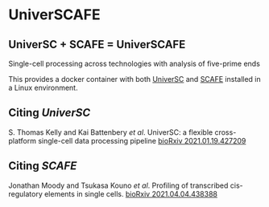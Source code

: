 # UniverSCAFE

UniverSC + SCAFE = UniverSCAFE
-----------------------------

Single-cell processing across technologies with analysis of five-prime ends

This provides a docker container with both [UniverSC](https://github.com/minoda-lab/universc) and [SCAFE](https://github.com/chung-lab/SCAFE) installed in a Linux environment.

## Citing *UniverSC*

S. Thomas Kelly and Kai Battenbery *et al*. UniverSC: a flexible cross-platform single-cell data processing pipeline [bioRxiv 2021.01.19.427209](https://www.biorxiv.org/content/10.1101/2021.01.19.427209v1)

## Citing *SCAFE*

Jonathan Moody and Tsukasa Kouno *et al*. Profiling of transcribed cis-regulatory elements in single cells. [bioRxiv 2021.04.04.438388](https://www.biorxiv.org/content/10.1101/2021.04.04.438388v1)

